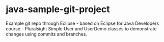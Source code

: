 # java-sample-git-project
Example git repo through Eclipse - based on Eclipse for Java Developers course - Pluralsight
Simple User and UserDemo classes to demonstrate changes using commits and branches.
